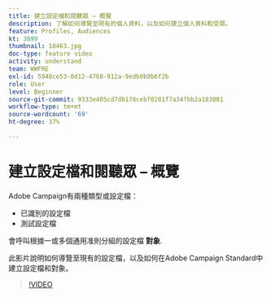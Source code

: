```yaml
---
title: 建立設定檔和閱聽眾 – 概覽
description: 了解如何導覽至現有的個人資料，以及如何建立個人資料和受眾。
feature: Profiles, Audiences
kt: 3899
thumbnail: 18463.jpg
doc-type: feature video
activity: understand
team: WWFRE
exl-id: 5948ce53-0d12-4768-912a-9edb0b9b6f2b
role: User
level: Beginner
source-git-commit: 9333e405cd7db178cebf0281f7a34fbb2a183081
workflow-type: tm+mt
source-wordcount: '69'
ht-degree: 37%

---
```


# 建立設定檔和閱聽眾 – 概覽

Adobe Campaign有兩種類型或設定檔：

* 已識別的設定檔
* 測試設定檔

會呼叫根據一或多個通用准則分組的設定檔 **對象**.

此影片說明如何導覽至現有的設定檔，以及如何在Adobe Campaign Standard中建立設定檔和對象。

>[!VIDEO](https://video.tv.adobe.com/v/18463/?quality=12)
